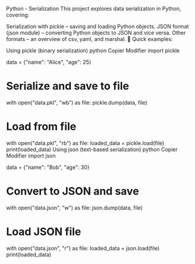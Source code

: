 Python - Serialization
This project explores data serialization in Python, covering:

Serialization with pickle – saving and loading Python objects.
JSON format (json module) – converting Python objects to JSON and vice versa.
Other formats – an overview of csv, yaml, and marshal.
📌 Quick examples:

Using pickle (binary serialization)
python
Copier
Modifier
import pickle

data = {"name": "Alice", "age": 25}

# Serialize and save to file
with open("data.pkl", "wb") as file:
    pickle.dump(data, file)

# Load from file
with open("data.pkl", "rb") as file:
    loaded_data = pickle.load(file)
    print(loaded_data)
Using json (text-based serialization)
python
Copier
Modifier
import json

data = {"name": "Bob", "age": 30}

# Convert to JSON and save
with open("data.json", "w") as file:
    json.dump(data, file)

# Load JSON file
with open("data.json", "r") as file:
    loaded_data = json.load(file)
    print(loaded_data)
